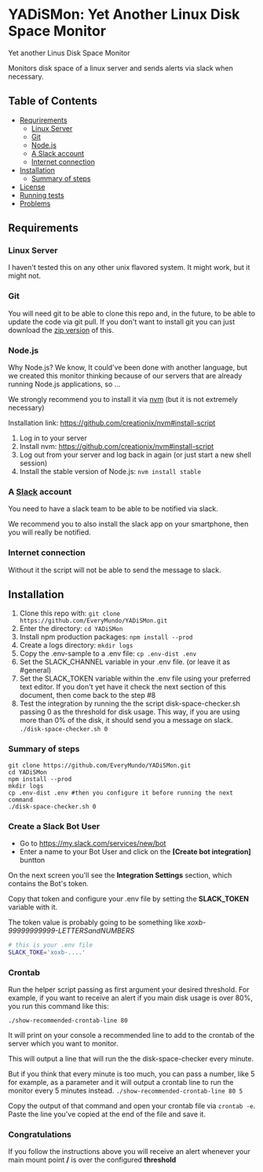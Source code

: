 # YADiSMon: Yet Another Linux Disk Space Monitor

Yet another Linus Disk Space Monitor

Monitors disk space of a linux server and sends alerts via slack when necessary.

## Table of Contents
 - [Requrirements](#requrirements)
   - [Linux Server](#linux-server)
   - [Git](#git)
   - [Node.js](#nodejs)
   - [A Slack account](#a-slack-account)
   - [Internet connection](#internet-connection)
 - [Installation](#installation)
   - [Summary of steps](#summary-of-steps)
 - [License](#license)
 - [Running tests](#running-tests)
 - [Problems](#problems)

## Requirements

### Linux Server

I haven't tested this on any other unix flavored system.
It might work, but it might not.

### Git

You will need git to be able to clone this repo and, in the future, to be able to update the code via git pull.
If you don't want to install git you can just download the [zip version](https://github.com/EveryMundo/YADiSMon/archive/master.zip) of this.

### Node.js

Why Node.js? We know, It could've been done with another language, but we created this monitor thinking because of our servers that are already running Node.js applications, so ...

We strongly recommend you to install it via [nvm](https://github.com/creationix/nvm) (but it is not extremely necessary)

Installation link: https://github.com/creationix/nvm#install-script

1. Log in to your server
2. Install nvm: https://github.com/creationix/nvm#install-script
3. Log out from your server and log back in again (or just start a new shell session)
4. Install the stable version of Node.js: `nvm install stable`

### A [Slack](http://slack.com) account

You need to have a slack team to be able to be notified via slack.

We recommend you to also install the slack app on your smartphone, then you will really be notified.

### Internet connection

Without it the script will not be able to send the message to slack.

## Installation

1. Clone this repo with: `git clone https://github.com/EveryMundo/YADiSMon.git`
2. Enter the directory: `cd YADiSMon`
3. Install npm production packages: `npm install --prod`
4. Create a logs directory: `mkdir logs`
5. Copy the .env-sample to a .env file: `cp .env-dist .env`
6. Set the SLACK_CHANNEL variable in your .env file. (or leave it as #general)
7. Set the SLACK_TOKEN variable within the .env file using your preferred text editor.
   If you don't yet have it check the next section of this document, then come back to the
   step #8
8. Test the integration by running the the script disk-space-checker.sh passing 0 as the threshold for disk usage. This way, if you are using more than 0% of the disk, it should send you a message on slack.
  `./disk-space-checker.sh 0`

### Summary of steps
```
git clone https://github.com/EveryMundo/YADiSMon.git
cd YADiSMon
npm install --prod
mkdir logs
cp .env-dist .env #then you configure it before running the next command
./disk-space-checker.sh 0
```

### Create a Slack Bot User

* Go to https://my.slack.com/services/new/bot
* Enter a name to your Bot User and click on the **[Create bot integration]** buntton

On the next screen you'll see the **Integration Settings** section, which contains the Bot's token. 

Copy that token and configure your .env file by setting the **SLACK_TOKEN** variable with it.

The token value is probably going to be something like *xoxb-99999999999-LETTERSandNUMBERS*

```bash
# this is your .env file
SLACK_TOKE='xoxb-....'
```

### Crontab

Run the helper script passing as first argument your desired threshold. For example, if you want to receive an alert if you main disk usage is over 80%, you run this command like this:
```
./show-recommended-crontab-line 80
```

It will print on your console a recommended line to add to the crontab of the server which you want to monitor.

This will output a line that will run the the disk-space-checker every minute.

But if you think that every minute is too much, you can pass a number, like 5 for example, as a parameter and it will output a crontab line to run the monitor every 5 minutes instead.  `./show-recommended-crontab-line 80 5`

Copy the output of that command and open your crontab file via `crontab -e`.
Paste the line you've copied at the end of the file and save it.

### Congratulations

If you follow the instructions above you will receive an alert whenever your main mount point **/** is over the configured **threshold**
